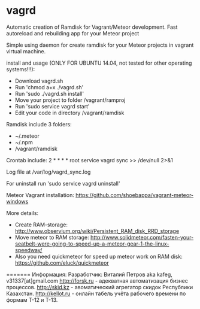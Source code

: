 # vagrd
Automatic creation of Ramdisk for Vagrant/Meteor development. Fast autoreload and rebuilding app for your Meteor project

Simple using daemon for create ramdisk for your Meteor projects in vagrant virtual machine.

install and usage (ONLY FOR UBUNTU 14.04, not tested for other operating systems!!!):
- Download vagrd.sh
- Run 'chmod a+x ./vagrd.sh'
- Run 'sudo ./vagrd.sh install'
- Move your project to folder /vagrant/ramproj
- Run 'sudo service vagrd start'
- Edit your code in directory /vagrant/ramdisk

Ramdisk include 3 folders:
- ~/.meteor
- ~/.npm
- /vagrant/ramdisk

Crontab include:
2 * * * * root        service vagrd sync >> /dev/null 2>&1

Log file at /var/log/vagrd_sync.log

For uninstall run 'sudo service vagrd uninstall'

Meteor Vagrant installation: https://github.com/shoebappa/vagrant-meteor-windows

More details:
- Create RAM-storage: http://www.observium.org/wiki/Persistent_RAM_disk_RRD_storage
- Move meteor to RAM storage: http://www.solidmeteor.com/fasten-your-seatbelt-were-going-to-speed-up-a-meteor-gear-1-the-linux-speedway/
- Also you need quickmeteor for speed up meteor work on RAM disk: https://github.com/eluck/quickmeteor

=======
Информация:
Разработчик: Виталий Петров aka kafeg, v31337[at]gmail.com
http://forsk.ru - адекватная автоматизация бизнес процессов.
http://skid.kz - авоматический агрегатор скидок Республики Казахстан.
http://kellot.ru - онлайн табель учёта рабочего времени по формам Т-12 и Т-13.
